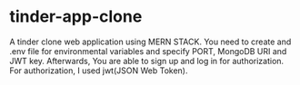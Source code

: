 # tinder-app-clone
A tinder clone web application using MERN STACK. You need to create and .env file for environmental variables and specify
PORT, MongoDB URI and JWT key. Afterwards, You are able to sign up and log in for authorization.
For authorization, I used jwt(JSON Web Token).
